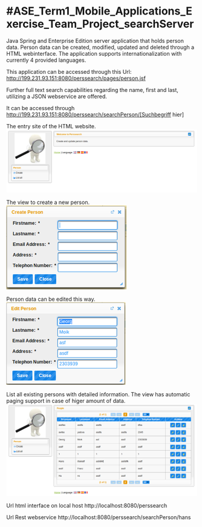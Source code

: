 #ASE_Term1_Mobile_Applications_Exercise_Team_Project_searchServer
================================================================

Java Spring and Enterprise Edition server application that holds person data.
Person data can be created, modified, updated and deleted through a HTML webinterface.
The application supports internationalization with currently 4 provided languages.

This application can be accessed through this Url: http://199.231.93.151:8080/perssearch/pages/person.jsf

Further full text search capabilities regarding the name, first and last, utilizing a JSON webservice are offered.

It can be accessed through http://199.231.93.151:8080/perssearch/searchPerson/[Suchbegriff hier]

The entry site of the HTML website.
![Startseite](/screenshots/entry.png)

The view to create a new person.
![Startseite](/screenshots/create.png)

Person data can be edited this way.
![Startseite](/screenshots/edit.png)

List all existing persons with detailed information.
The view has automatic paging support in case of higer amount of data.
![Startseite](/screenshots/listall.png)




Url html interface on local host http://localhost:8080/perssearch

Url Rest webservice http://localhost:8080/perssearch/searchPerson/hans

